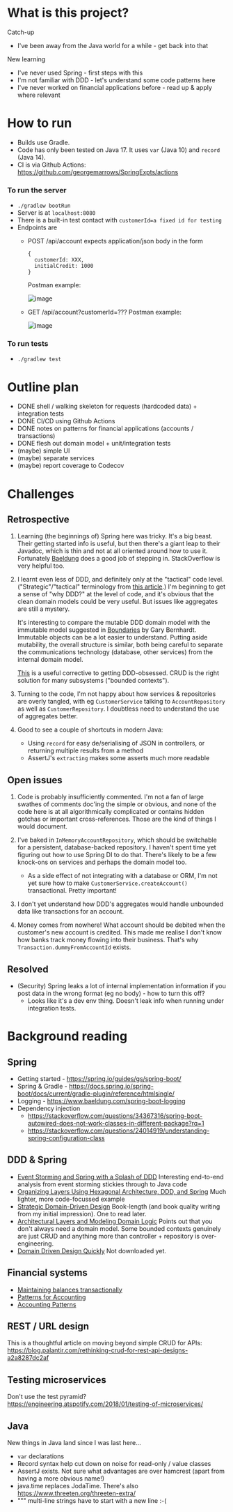 # What is this project?
Catch-up
- I've been away from the Java world for a while - get back into that

New learning
- I've never used Spring - first steps with this
- I'm not familiar with DDD - let's understand some code patterns here
- I've never worked on financial applications before - read up & apply where relevant

# How to run
- Builds use Gradle.
- Code has only been tested on Java 17. It uses `var` (Java 10) and `record` (Java 14).
- CI is via Github Actions: https://github.com/georgemarrows/SpringExpts/actions

### To run the server
- `./gradlew bootRun`
- Server is at `localhost:8080`
- There is a built-in test contact with `customerId=a fixed id for testing`
- Endpoints are
  - POST /api/account
    expects application/json body in the form
    ```
    {
      customerId: XXX,
      initialCredit: 1000
    }
    ```
    Postman example:

    ![image](https://user-images.githubusercontent.com/5624098/162637876-0600f089-c5ba-4564-a5da-a8edba6edd95.png)


  - GET /api/account?customerId=???
    Postman example:

    ![image](https://user-images.githubusercontent.com/5624098/162637970-64910d86-ab0e-4aea-b50f-6152240ed1f4.png)  


### To run tests
- `./gradlew test`


# Outline plan
- DONE shell / walking skeleton for requests (hardcoded data) + integration tests 
- DONE CI/CD using Github Actions
- DONE notes on patterns for financial applications (accounts / transactions)
- DONE flesh out domain model + unit/integration tests
- (maybe) simple UI
- (maybe) separate services
- (maybe) report coverage to Codecov

# Challenges

## Retrospective
1. Learning (the beginnings of) Spring here was tricky. It's a big beast. Their getting started info is useful, but then there's a giant leap to their Javadoc, which is thin and not at all oriented around how to use it. Fortunately [Baeldung](https://www.baeldung.com/) does a good job of stepping in. StackOverflow is very helpful too.
2. I learnt even less of DDD, and definitely only at the "tactical" code level. ("Strategic"/"tactical" terminology from [this article](https://dev.to/peholmst/tactical-domain-driven-design-17dp).) I'm beginning to get a sense of "why DDD?" at the level of code, and it's obvious that the clean domain models could be very useful. But issues like aggregates are still a mystery.
   
   It's interesting to compare the mutable DDD domain model with the immutable model suggested in [Boundaries](https://www.destroyallsoftware.com/talks/boundaries) by Gary Bernhardt. Immutable objects can be a lot easier to understand. Putting aside mutability, the overall structure is similar, both being careful to separate the communications technology (database, other services) from the internal domain model.

   [This](https://lorenzo-dee.blogspot.com/2016/10/architectural-layers-and-modeling.html) is a useful corrective to getting DDD-obsessed. CRUD is the right solution for many subsystems ("bounded contexts").

3. Turning to the code, I'm not happy about how services & repositories are overly tangled, with eg `CustomerService` talking to `AccountRepository` as well as `CustomerRepository`. I doubtless need to understand the use of aggregates better.

4. Good to see a couple of shortcuts in modern Java:
   - Using `record` for easy de/serialising of JSON in controllers, or returning multiple results from a method
   - AssertJ's `extracting` makes some asserts much more readable

## Open issues
1. Code is probably insufficiently commented. I'm not a fan of large swathes of comments doc'ing the simple or obvious, and none of the code here is at all algorithmically complicated or contains hidden gotchas or important cross-references. Those are the kind of things I would document.

2. I've baked in `InMemoryAccountRepository`, which should be switchable for a persistent, database-backed repository. I haven't spent time yet figuring out how to use Spring DI to do that. There's likely to be a few knock-ons on services and perhaps the domain model too.
   - As a side effect of not integrating with a database or ORM, I'm not yet sure how to make `CustomerService.createAccount()` transactional. Pretty important!
  
3. I don't yet understand how DDD's aggregates would handle unbounded data like transactions for an account.

4. Money comes from nowhere! What account should be debited when the customer's new account is credited. This made me realise I don't know how banks track money flowing into their business. That's why `Transaction.dummyFromAccountId` exists.

## Resolved
- (Security) Spring leaks a lot of internal implementation information if you post data in the wrong format (eg no body) - how to turn this off? 
  - Looks like it's a dev env thing. Doesn't leak info when running under integration tests.


# Background reading

## Spring

- Getting started - https://spring.io/guides/gs/spring-boot/
- Spring & Gradle - https://docs.spring.io/spring-boot/docs/current/gradle-plugin/reference/htmlsingle/
- Logging - https://www.baeldung.com/spring-boot-logging
- Dependency injection
    - https://stackoverflow.com/questions/34367316/spring-boot-autowired-does-not-work-classes-in-different-package?rq=1
    - https://stackoverflow.com/questions/24014919/understanding-spring-configuration-class


## DDD & Spring

- [Event Storming and Spring with a Splash of DDD](https://spring.io/blog/2018/04/11/event-storming-and-spring-with-a-splash-of-ddd)
  Interesting end-to-end analysis from event storming stickies through to Java code
- [Organizing Layers Using Hexagonal Architecture, DDD, and Spring](https://www.baeldung.com/hexagonal-architecture-ddd-spring)
  Much lighter, more code-focussed example
- [Strategic Domain-Driven Design](https://dev.to/peholmst/strategic-domain-driven-design-3e87)
  Book-length (and book quality writing from my initial impression). One to read later. 
- [Architectural Layers and Modeling Domain Logic](https://lorenzo-dee.blogspot.com/2016/10/architectural-layers-and-modeling.html)
  Points out that you don't always need a domain model. Some bounded contexts genuinely are just CRUD and anything more than controller + repository is over-engineering.
- [Domain Driven Design Quickly](https://www.infoq.com/minibooks/domain-driven-design-quickly/)
  Not downloaded yet.

## Financial systems

- [Maintaining balances transactionally](https://softwareengineering.stackexchange.com/questions/416489/what-is-the-best-way-to-model-transactional-system-with-a-need-to-read-holding-b)
- [Patterns for Accounting](https://martinfowler.com/eaaDev/AccountingNarrative.html)
- [Accounting Patterns](https://martinfowler.com/apsupp/accounting.pdf)


## REST / URL design

This is a thoughtful article on moving beyond simple CRUD for APIs: https://blog.palantir.com/rethinking-crud-for-rest-api-designs-a2a8287dc2af


## Testing microservices

Don't use the test pyramid?
https://engineering.atspotify.com/2018/01/testing-of-microservices/


## Java
New things in Java land since I was last here...
- `var` declarations
- Record syntax help cut down on noise for read-only / value classes
- AssertJ exists. Not sure what advantages are over hamcrest (apart from having a more obvious name!)
- java.time replaces JodaTime. There's also https://www.threeten.org/threeten-extra/
- """ multi-line strings have to start with a new line :-(
